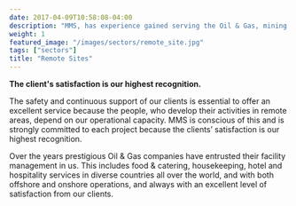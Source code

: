 ```yaml
---
date: 2017-04-09T10:58:08-04:00
description: "MMS, has experience gained serving the Oil & Gas, mining or construction industries."
weight: 1
featured_image: "/images/sectors/remote_site.jpg"
tags: ["sectors"]
title: "Remote Sites"
---
```


<strong>The client's satisfaction is our highest recognition.</strong>

The safety and continuous support of our clients is essential to offer an excellent service because the people, who develop their activities in remote areas, depend on our operational capacity. MMS is conscious of this and is strongly committed to each project because the clients’ satisfaction is our highest recognition.


Over the years prestigious Oil & Gas companies have entrusted their facility management in us. This includes food & catering, housekeeping, hotel and hospitality services in diverse countries all over the world, and with both offshore and onshore operations, and always with an excellent level of satisfaction from our clients.

